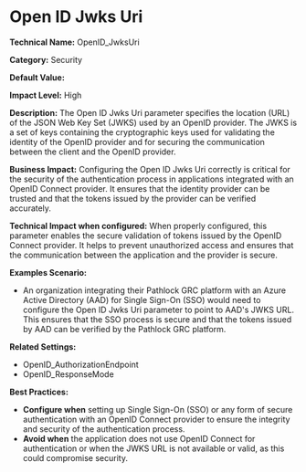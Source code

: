 # Open ID Jwks Uri

**Technical Name:** OpenID_JwksUri

**Category:** Security

**Default Value:** 

**Impact Level:** High

**Description:** The Open ID Jwks Uri parameter specifies the location (URL) of the JSON Web Key Set (JWKS) used by an OpenID provider. The JWKS is a set of keys containing the cryptographic keys used for validating the identity of the OpenID provider and for securing the communication between the client and the OpenID provider.

**Business Impact:** Configuring the Open ID Jwks Uri correctly is critical for the security of the authentication process in applications integrated with an OpenID Connect provider. It ensures that the identity provider can be trusted and that the tokens issued by the provider can be verified accurately.

**Technical Impact when configured:** When properly configured, this parameter enables the secure validation of tokens issued by the OpenID Connect provider. It helps to prevent unauthorized access and ensures that the communication between the application and the provider is secure.

**Examples Scenario:** 
- An organization integrating their Pathlock GRC platform with an Azure Active Directory (AAD) for Single Sign-On (SSO) would need to configure the Open ID Jwks Uri parameter to point to AAD's JWKS URL. This ensures that the SSO process is secure and that the tokens issued by AAD can be verified by the Pathlock GRC platform.

**Related Settings:** 
- OpenID_AuthorizationEndpoint
- OpenID_ResponseMode

**Best Practices:** 
- **Configure when** setting up Single Sign-On (SSO) or any form of secure authentication with an OpenID Connect provider to ensure the integrity and security of the authentication process.
- **Avoid when** the application does not use OpenID Connect for authentication or when the JWKS URL is not available or valid, as this could compromise security.